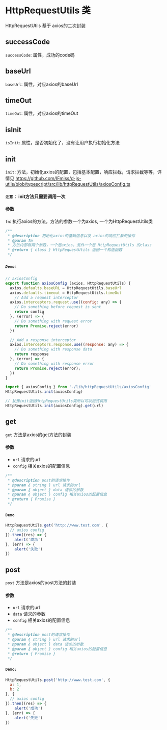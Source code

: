 # HttpRequestUtils 类
HttpRequestUtils 基于 axios的二次封装

## successCode
`successCode`: 属性，成功的code码

## baseUrl
`baseUrl`: 属性，对应axios的baseUrl

## timeOut
`timeOut`: 属性，对应axios的timeOut

## isInit
`isInit`: 属性，是否初始化了，没有让用户执行初始化方法

## init
`init`: 方法，初始化axios的配置，包括基本配置，响应拦截，请求拦截等等，详情见 https://github.com/IFmiss/d-js-utils/blob/typescript/src/lib/httpRequestUtils/axiosConfig.ts
#### `注意`： init方法只需要调用一次
#### 参数
`fn`: 执行axios的方法，方法的参数一个为axios, 一个为HttpRequestUtils类
```js
/**
 * @description 初始化axios的基础信息以及 axios的响应拦截的操作
 * @param fn 
 * 方法内部有两个参数，一个是axios，另外一个是 HttpRequestUtils 的class
 * @return { class } HttpRequestUtils 返回一个构造函数
 */
```
##### `Demo`:
```js
// axiosConfig
export function axiosConfig (axios, HttpRequestUtils) {
  axios.defaults.baseURL = HttpRequestUtils.baseUrl
  axios.defaults.timeout = HttpRequestUtils.timeOut
    // Add a request interceptor
  axios.interceptors.request.use((config: any) => {
    // Do something before request is sent
    return config
  }, (error) => {
    // Do something with request error
    return Promise.reject(error)
  })

  // Add a response interceptor
  axios.interceptors.response.use((response: any) => {
    // Do something with response data
    return response
  }, (error) => {
    // Do something with response error
    return Promise.reject(error);
  })
}
```
```js
import { axiosConfig } from './lib/httpRequestUtils/axiosConfig'
HttpRequestUtils.init(axiosConfig)

// 犹豫init返回HttpRequestUtils类所以可以链式调用
HttpRequestUtils.init(axiosConfig).get(url)
```

## get
`get` 方法是axios的get方法的封装
#### 参数
- `url` 请求的url
- `config` 相关axios的配置信息
```js
/**
 * @description post的请求操作
 * @param { string } url 请求的url
 * @param { object } data 请求的参数
 * @param { object } config 相关axios的配置信息
 * @return { Promise }
 */
```
#### `Demo`
```js
HttpRequestUtils.get('http://www.test.com', {
  // axios config
}).then((res) => {
    alert('成功')
}, (err) => {
    alert('失败')
})
```

## post
`post` 方法是axios的post方法的封装
#### 参数
- `url` 请求的url
- `data` 请求的参数
- `config` 相关axios的配置信息
```js
/**
 * @description post的请求操作
 * @param { string } url 请求的url
 * @param { object } data 请求的参数
 * @param { object } config 相关axios的配置信息
 * @return { Promise }
 */
```
#### `Demo:`
```js
HttpRequestUtils.post('http://www.test.com', {
  a: 1,
  b: 2
}, {
  // axios config
}).then((res) => {
    alert('成功')
}, (err) => {
    alert('失败')
})
```